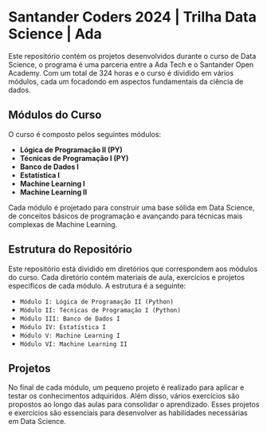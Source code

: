 # Santander Coders 2024 | Trilha Data Science | Ada

Este repositório contém os projetos desenvolvidos durante o curso de Data Science, o programa é uma parceria entre a Ada Tech e o Santander Open Academy. Com um total de 324 horas e o curso é dividido em vários módulos, cada um focadondo em aspectos fundamentais da ciência de dados.

## Módulos do Curso

O curso é composto pelos seguintes módulos:

- **Lógica de Programação II (PY)**
- **Técnicas de Programação I (PY)**
- **Banco de Dados I**
- **Estatística I**
- **Machine Learning I**
- **Machine Learning II**

Cada módulo é projetado para construir uma base sólida em Data Science, de conceitos básicos de programação e avançando para técnicas mais complexas de Machine Learning.

## Estrutura do Repositório

Este repositório está dividido em diretórios que correspondem aos módulos do curso. Cada diretório contém materiais de aula, exercícios e projetos específicos de cada módulo. A estrutura é a seguinte:

- `Módulo I: Lógica de Programação II (Python)`
- `Módulo II: Técnicas de Programação I (Python)`
- `Módulo III: Banco de Dados I`
- `Módulo IV: Estatística I`
- `Módulo V: Machine Learning I`
- `Módulo VI: Machine Learning II`

## Projetos 

No final de cada módulo, um pequeno projeto é realizado para aplicar e testar os conhecimentos adquiridos. Além disso, vários exercícios são propostos ao longo das aulas para consolidar o aprendizado. Esses projetos e exercícios são essenciais para desenvolver as habilidades necessárias em Data Science.
